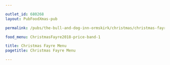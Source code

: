 ```yaml
---

outlet_id: 680268
layout: PubFoodXmas-pub

permalink: /pubs/the-bull-and-dog-inn-ormskirk/christmas/christmas-fayre-menu.html

food_menu: ChristmasFayre2018-price-band-1

title: Christmas Fayre Menu
pagetitle: Christmas Fayre Menu

---
```

